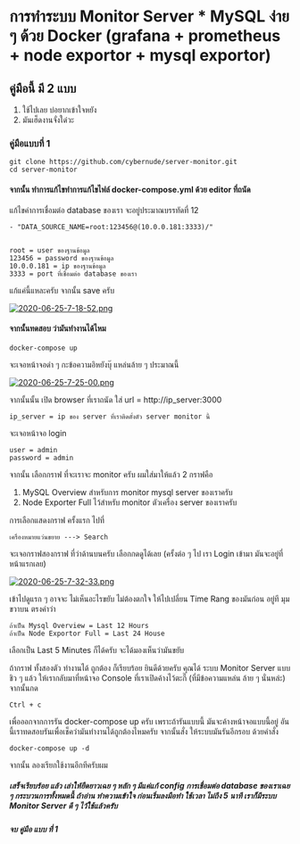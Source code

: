 # การทำระบบ Monitor Server * MySQL ง่าย ๆ ด้วย Docker (grafana + prometheus + node exportor + mysql exportor)
## คู่มือนี้ มี 2 แบบ 
1. ใช้ไปเลย บ่อยากเข้าใจหยัง
2. มันเฮ็ดงานจั่งใด๋วะ

### คู่มือแบบที่ 1

    git clone https://github.com/cybernude/server-monitor.git
    cd server-monitor
    
#### จากนั้น ทำการแก้ไขทำการแก้ไขไฟล์  docker-compose.yml ด้วย editor ที่ถนัด
แก้ไขค่าการเชื่อมต่อ database ของเรา จะอยู่ประมาณบรรทัดที่ 12

    - "DATA_SOURCE_NAME=root:123456@(10.0.0.181:3333)/"


    root = user ของฐานข้อมูล
    123456 = password ของฐานข้อมูล
    10.0.0.181 = ip ของฐานข้อมูล
    3333 = port ที่เชื่อมต่อ database ของเรา

แก้แค่นี้แหละครับ จากนั้น save ครับ

[![2020-06-25-7-18-52.png](https://i.postimg.cc/s2xQY8s7/2020-06-25-7-18-52.png)](https://postimg.cc/hJFtg2Jt)

#### จากนั้นทดสอบ ว่ามันทำงานได้ไหม

    docker-compose up

จะเจอหน้าจอดำ ๆ กะข้อความอิหยังบุ๊ แหล่นล้าย ๆ ประมาณนี้

[![2020-06-25-7-25-00.png](https://i.postimg.cc/cLH42n2N/2020-06-25-7-25-00.png)](https://postimg.cc/crpS8rdD)


จากนั้นนั้น เปิด browser ที่เราถนัด ใส่ url = http://ip_server:3000

    ip_server = ip ของ server ที่เราติดตั้งตัว server monitor นี้

จะเจอหน้าจอ login
    
    user = admin
    password = admin
    
จากนั้น เลือกกราฟ ที่จะเราจะ monitor ครับ ผมใส่มาให้แล้ว 2 กราฟคือ
1. MySQL Overview สำหรับการ monitor mysql server ของเราครับ
2. Node Exporter Full ไว้สำหรับ monitor ตัวเครื่อง server ของเราครับ

การเลือกแสดงกราฟ ครั้งแรก ไปที่ 

    เครื่องหมายแว่นขยาย ---> Search

จะเจอกราฟสองกราฟ ที่ว่าด้านบนครับ เลือกกดดูได้เลย (ครั้งต่อ ๆ ไป เรา Login เข้ามา มันจะอยู่ที่หน้าแรกเลย)

[![2020-06-25-7-32-33.png](https://i.postimg.cc/MZdC4FSv/2020-06-25-7-32-33.png)](https://postimg.cc/0rKXKZrs)


เข้าไปดูแรก ๆ อาจจะ ไม่เห็นอะไรขยับ ไม่ต้องตกใจ ให้ไปเปลี่ยน Time Rang ของมันก่อน อยู่ที มุมขวาบน ตรงคำว่า

    ถ้าเป็น Mysql Overview = Last 12 Hours
    ถ้าเป็น Node Exportor Full = Last 24 House

เลือกเป็น Last 5 Minutes ก็ได้ครับ จะได้มองเห็นว่ามันขยับ

ถ้ากราฟ ทั้งสองตัว ทำงานได้ ถูกต้อง ก็เรียบร้อย ยินดีด้วยครับ คุณได้ ระบบ Monitor Server แบบชิว ๆ แล้ว ให้เรากลับมาที่หน้าจอ Console ที่เราเปิดค้างไว้ตะกี๊ (ที่มีข้อความแหล่น ล้าย ๆ นั่นหล่ะ) จากนั้นกด 

    Ctrl + c

เพื่อออกจากการรัน docker-compose up ครับ เพราะถ้ารันแบบนี้ มันจะค้างหน้าจอแบบนี้อยู่ อันนี้เราทดสอบรันเพื่อเช็คว่ามันทำงานได้ถูกต้องไหมครับ จากนั้นสั่ง ให้ระบบมันรันอีกรอบ ด้วยคำสั่ง

    docker-compose up -d

จากนั้น ลองเรียกใช้งานอีกทีครับผม

##### เสร็จเรียบร้อย แล้ว เล่าให้ยืดยาวเฉย ๆ หลัก ๆ มีแค่แก้ config การเชื่อมต่อ database ของเราเฉย ๆ กระบวนการทั้งหมดนี้ ถ้าอ่าน ทำความเข้าใจ ก่อนเริ่มลงมือทำ ใช้เวลา ไม่ถึง 5 นาที เราก็มีระบบ Monitor Server ดี ๆ ไว้ใช้แล้วครับ

##### จบ คู่มือ แบบ ที่ 1


